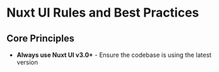# Nuxt UI Rules and Best Practices

## Core Principles

- **Always use Nuxt UI v3.0+** - Ensure the codebase is using the latest version
